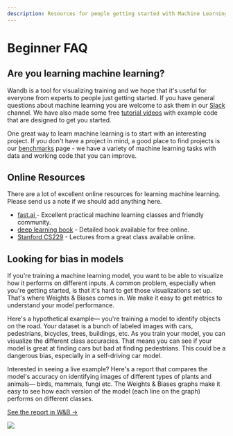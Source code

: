 ```yaml
---
description: Resources for people getting started with Machine Learning
---
```


# Beginner FAQ

## Are you learning machine learning?

Wandb is a tool for visualizing training and we hope that it's useful for everyone from experts to people just getting started. If you have general questions about machine learning you are welcome to ask them in our [Slack](http://wandb.me/slack) channel. We have also made some free [tutorial videos](https://www.wandb.com/tutorials) with example code that are designed to get you started.

One great way to learn machine learning is to start with an interesting project. If you don't have a project in mind, a good place to find projects is our [benchmarks](https://www.wandb.com/benchmarks) page - we have a variety of machine learning tasks with data and working code that you can improve.

## Online Resources

There are a lot of excellent online resources for learning machine learning. Please send us a note if we should add anything here.

* [fast.ai ](https://www.fast.ai)- Excellent practical machine learning classes and friendly community.
* [deep learning book](http://www.deeplearningbook.org) - Detailed book available for free online.
* [Stanford CS229](https://see.stanford.edu/Course/CS229) - Lectures from a great class available online.

## Looking for bias in models

If you're training a machine learning model, you want to be able to visualize how it performs on different inputs. A common problem, especially when you're getting started, is that it's hard to get those visualizations set up. That's where Weights & Biases comes in. We make it easy to get metrics to understand your model performance.

Here's a hypothetical example— you're training a model to identify objects on the road. Your dataset is a bunch of labeled images with cars, pedestrians, bicycles, trees, buildings, etc. As you train your model, you can visualize the different class accuracies. That means you can see if your model is great at finding cars but bad at finding pedestrians. This could be a dangerous bias, especially in a self-driving car model.

Interested in seeing a live example? Here's a report that compares the model's accuracy on identifying images of different types of plants and animals— birds, mammals, fungi etc. The Weights & Biases graphs make it easy to see how each version of the model \(each line on the graph\) performs on different classes.

[See the report in W&B →](https://app.wandb.ai/stacey/curr_learn/reports/Species-Identification--VmlldzoxMDk3Nw)

![](../.gitbook/assets/image%20%2818%29.png)

